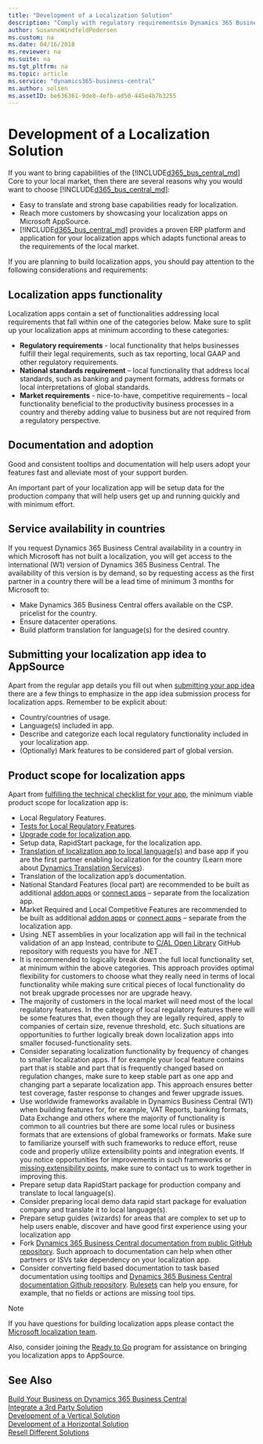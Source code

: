 ```yaml
---
title: "Development of a Localization Solution"
description: "Comply with regulatory requirementsin Dynamics 365 Business Central."
author: SusanneWindfeldPedersen
ms.custom: na
ms.date: 04/16/2018
ms.reviewer: na
ms.suite: na
ms.tgt_pltfrm: na
ms.topic: article
ms.service: "dynamics365-business-central"
ms.author: solsen
ms.assetID: be636361-9de8-4efb-ad50-445e4b7b3255
---
```


# Development of a Localization Solution
If you want to bring capabilities of the [!INCLUDE[d365_bus_central_md](../includes/d365_bus_central_md.md)] Core to your local market, then there are several reasons why you would want to choose [!INCLUDE[d365_bus_central_md](../includes/d365_bus_central_md.md)]: 

- Easy to translate and strong base capabilities ready for localization.
- Reach more customers by showcasing your localization apps on Microsoft AppSource.
- [!INCLUDE[d365_bus_central_md](../includes/d365_bus_central_md.md)] provides a proven ERP platform and application for your localization apps which adapts functional areas to the requirements of the local market.  

If you are planning to build localization apps, you should pay attention to the following considerations and requirements:

## Localization apps functionality
Localization apps contain a set of functionalities addressing local requirements that fall within one of the categories below. Make sure to split up your localization apps at minimum according to these categories:  

 * **Regulatory requirements** - local functionality that helps businesses fulfill their legal requirements, such as tax reporting, local GAAP and other regulatory requirements. 
 * **National standards requirement** – local functionality that address local standards, such as banking and payment formats, address formats or local interpretations of global standards. 
 * **Market requirements**   - nice-to-have, competitive requirements – local functionality beneficial to the productivity business processes in a country and thereby adding value to business but are not required from a regulatory perspective. 

## Documentation and adoption 
Good and consistent tooltips and documentation will help users adopt your features fast and alleviate most of your support burden. 

An important part of your localization app will be setup data for the production company that will help users get up and running quickly and with minimum effort. 

## Service availability in countries
If you request Dynamics 365 Business Central availability in a country in which Microsoft has not built a localization, you will get access to the international (W1) version of Dynamics 365 Business Central. The availability of this version is by demand, so by requesting access as the first partner in a country there will be a lead time of minimum 3 months for Microsoft to: 

 * Make Dynamics 365 Business Central offers available on the CSP. pricelist for the country. 
 * Ensure datacenter operations. 
 * Build platform translation for language(s) for the desired country.

## Submitting your localization app idea to AppSource 
Apart from the regular app details you fill out when [submitting your app idea](https://go.microsoft.com/fwlink/?linkid=869733) there are a few things to emphasize in the app idea submission process for localization apps. Remember to be explicit about: 
 * Country/countries of usage. 
 * Language(s) included in app. 
 * Describe and categorize each local regulatory functionality included in your localization app. 
 * (Optionally) Mark features to be considered part of global version. 

## Product scope for localization apps
Apart from [fulfilling the technical checklist for your app](../devenv-checklist-submission.md), the minimum viable product scope for localization app is: 

 * Local Regulatory Features. 
 * [Tests for Local Regulatory Features](../../compliance/apptest-testingyourextension.md). 
 * [Upgrade code for localization app](../devenv-upgrading-extensions.md). 
 * Setup data, RapidStart package, for the localization app. 
 * [Translation of localization app to local language(s)](../devenv-work-with-translation-files) and base app if you are the first partner enabling localization for the country (Learn more about [Dynamics Translation Services](/dynamics365/unified-operations/dev-itpro/lifecycle-services/translation-service-overview)). 
 * Translation of the localization app’s documentation. 
 * National Standard Features (local part) are recommended to be built as additional [addon apps](readiness-add-on-apps.md) or [connect apps](readiness-connect-apps.md) – separate from the localization app. 
 * Market Required and Local Competitive Features are recommended to be built as additional [addon apps](readiness-add-on-apps.md) or [connect apps](readiness-connect-apps.md) – separate from the localization app.
 * Using .NET assemblies in your localization app will fail in the technical validation of an app Instead, contribute to [C/AL Open Library](https://github.com/Microsoft/cal-open-library) GitHub repository with requests you have for .NET . 
 * It is recommended to logically break down the full local functionality set, at minimum within the above categories. This approach provides optimal flexibility for customers to choose what they really need in terms of local functionality while making sure critical pieces of local functionality do not break upgrade processes nor are upgrade heavy. 
 * The majority of customers in the local market will need most of the local regulatory features. In the category of local regulatory features there will be some features that, even though they are legally required, apply to companies of certain size, revenue threshold, etc. Such situations are opportunities to further logically break down localization apps into smaller focused-functionality sets. 
 * Consider separating localization functionality by frequency of changes to smaller localization apps. If for example your local feature contains part that is stable and part that is frequently changed based on regulation changes, make sure to keep stable part as one app and changing part a separate localization app. This approach ensures better test coverage, faster response to changes and fewer upgrade issues. 
 * Use worldwide frameworks available in Dynamics Business Central (W1) when building features for, for example, VAT Reports, banking formats, Data Exchange and others where the majority of functionality is common to all countries but there are some local rules or business formats that are extensions of global frameworks or formats. Make sure to familiarize yourself with such frameworks to reduce effort, reuse code and properly utilize extensibility points and integration events. If you notice opportunities for improvements in such frameworks or [missing extensibility points](https://github.com/Microsoft/AL/issues), make sure to contact us to work together in improving this. 
 * Prepare setup data RapidStart package for production company and translate to local language(s). 
 * Consider preparing local demo data rapid start package for evaluation company and translate it to local language(s). 
 * Prepare setup guides (wizards) for areas that are complex to set up to help users enable, discover and have good first experience using your localization app 
 * Fork [Dynamics 365 Business Central documentation from public GitHub repository](https://github.com/MicrosoftDocs/dynamics365smb-docs). Such approach to documentation can help when other partners or ISVs take dependency on your localization app. 
 * Consider converting field based documentation to task based documentation using tooltips and [Dynamics 365 Business Central documentation Github repository](https://github.com/MicrosoftDocs/dynamics365smb-docs). [Rulesets](../devenv-rule-set-syntax-for-code-analysis-tools.md) can help you ensure, for example, that no fields or actions are missing tool tips. 

> [!NOTE]  
> If you have questions for building localization apps please contact the [Microsoft localization team](mailto:d365bcloc@microsoft.com). 

Also, consider joining the [Ready to Go](readiness-ready-to-go.md) program for assistance on bringing you localization apps to AppSource.

## See Also
[Build Your Business on Dynamics 365 Business Central](readiness-welcome.md)  
[Integrate a 3rd Party Solution](readiness-thirdparty-solution.md)  
[Development of a Vertical Solution](readiness-develop-vertical.md)  
[Development of a Horizontal Solution](readiness-develop-horizontal.md)  
[Resell Different Solutions](readiness-reseller.md)  
